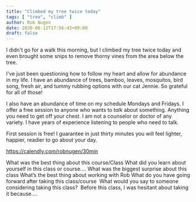 ```yaml
---
title: "Climbed my tree twice today"
tags: [ "tree", "climb" ]
author: Rob Nugen
date: 2020-06-12T17:56:43+09:00
draft: false
---
```


I didn't go for a walk this morning, but I climbed my tree twice today
and even brought some snips to remove thorny vines from the area below
the tree.

I've just been questioning how to follow my heart and allow for
abundance in my life.  I have an abundance of trees, bamboo, leaves,
mosquitos, bird song, fresh air, and tummy rubbing options with our
cat Jennie.  So grateful for all of those!

I also have an abundance of time on my schedule Mondays and Fridays.
I offer a free session to anyone who wants to *talk* about something.
Anything you need to get off your chest.  I am not a counselor or
doctor of any variety.  I have years of experience listening to people
who need to talk.

First session is free!  I guarantee in just thirty minutes you will
feel lighter, happier, readier to go about your day.

https://calendly.com/robnugen/30min

What was the best thing about this course/Class
What did you learn about yourself in this class or course....
What was the biggest surprise about this class
What’s the best thing about working with Rob
What do you have going forward after taking this class/course 
What would you say to someone considering taking this class? 
Before this class, I was hesitant about taking it because…. 
